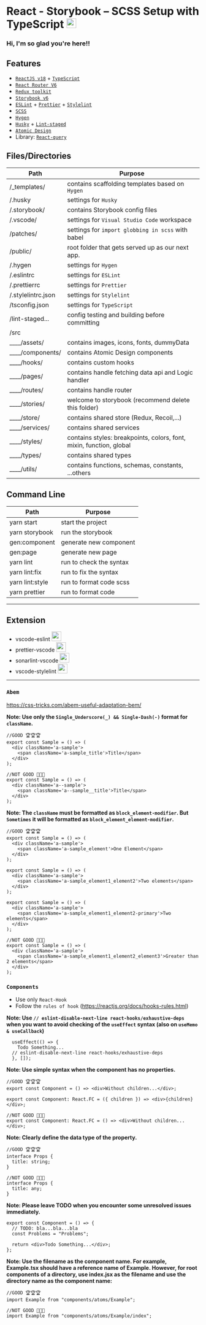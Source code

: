 # React - Storybook – SCSS Setup with TypeScript <img src="https://media.giphy.com/media/hvRJCLFzcasrR4ia7z/giphy.gif" width="25px" height="25px">

### Hi, I'm so glad you're here!!

## Features

- [`ReactJS v18`](https://reactjs.org/) + [`TypeScript`](https://www.typescriptlang.org/docs/handbook/intro.html)
- [`React Router V6`](https://reacttraining.com/blog/react-router-v6-pre/)
- [`Redux toolkit`](https://redux-toolkit.js.org/)
- [`Storybook v6`](https://storybook.js.org/)
- [`ESLint`](https://eslint.org/) + [`Prettier`](https://prettier.io/) + [`Stylelint`](https://stylelint.io/)
- [`SCSS`](https://sass-lang.com/documentation/)
- [`Hygen`](hygen.io)
- [`Husky`](https://github.com/typicode/husky) + [`Lint-staged`](https://github.com/okonet/lint-staged)
- [`Atomic Design`](https://atomicdesign.bradfrost.com/chapter-2/)
- Library: [`React-query`](https://tanstack.com/query/v4/docs/adapters/react-query)


## Files/Directories

| Path                 | Purpose                                                             |
| -------------------- | ------------------------------------------------------------------- |
| /\_templates/        | contains scaffolding templates based on `Hygen`                     |
| /.husky              | settings for `Husky`                                                |
| /.storybook/         | contains Storybook config files                                     |
| /.vscode/            | settings for `Visual Studio Code` workspace                         |
| /patches/            | settings for `import globbing in scss` with babel                   |
| /public/             | root folder that gets served up as our next app.                    |
| /.hygen              | settings for `Hygen`                                                |
| /.eslintrc           | settings for `ESLint`                                               |
| /.prettierrc         | settings for `Prettier`                                             |
| /.stylelintrc.json   | settings for `Stylelint`                                            |
| /tsconfig.json       | settings for `TypeScript`                                           |
| /lint-staged...      | config testing and building before committing                       |
| /src                 |                                                                     |
| \_\_\_\_/assets/     | contains images, icons, fonts, dummyData                            |
| \_\_\_\_/components/ | contains Atomic Design components                                   |                                       
| \_\_\_\_/hooks/      | contains custom hooks                                               |
| \_\_\_\_/pages/      | contains handle fetching data api and  Logic handler                |
| \_\_\_\_/routes/     | contains handle router                                              |
| \_\_\_\_/stories/    | welcome to storybook (recommend delete this folder)                 |
| \_\_\_\_/store/      | contains shared store (Redux, Recoil,...)                           |
| \_\_\_\_/services/   | contains shared services                                            |
| \_\_\_\_/styles/     | contains styles: breakpoints, colors, font, mixin, function, global |
| \_\_\_\_/types/      | contains shared types                                               |
| \_\_\_\_/utils/      | contains functions, schemas, constants, ...others                   |

## Command Line

| Path            | Purpose                 |
| --------------- | ----------------------- |
| yarn start      | start the project       |
| yarn storybook  | run the storybook       |
| gen:component   | generate new component  |
| gen:page        | generate new page       |
| yarn lint       | run to check the syntax |
| yarn lint:fix   | run to fix the syntax   |
| yarn lint:style | run to format code scss |
| yarn prettier   | run to format code      |

---

## Extension

- vscode-eslint <img src="https://images.credly.com/images/e6eebd0c-6a17-4c06-b172-02ca9f6beb06/eslint.png" width="25px" height="25px">
- prettier-vscode <img src="https://seeklogo.com/images/P/prettier-logo-D5C5197E37-seeklogo.com.png" width="25px" height="25px">
- sonarlint-vscode <img src="https://www.sonarlint.org/sonarlint-og-image.png" width="25px" height="25px">
- vscode-stylelint <img src="https://pic.vsixhub.com/3c/a8/ec35b5a3-9802-4c68-b5ff-e85f19ec0977-logo.png" width="25px" height="25px">

---

### `Abem`

<https://css-tricks.com/abem-useful-adaptation-bem/>

**Note: Use only the `Single_Underscore(_) && Single-Dash(-)` format for `className`.**

```tsx
//GOOD 🏆🏆🏆
export const Sample = () => (
  <div className='a-sample'>
    <span className='a-sample_title'>Title</span>
  </div>
);

//NOT GOOD 💩💩💩
export const Sample = () => (
  <div className='a--sample'>
    <span className='a--sample__title'>Title</span>
  </div>
);
```

**Note: The `className` must be formatted as `block_element-modifier`. But `Sometimes` it will be formatted as `block_element_element-modifier`.**

```tsx
//GOOD 🏆🏆🏆
export const Sample = () => (
  <div className='a-sample'>
    <span className='a-sample_element'>One Element</span>
  </div>
);

export const Sample = () => (
  <div className='a-sample'>
    <span className='a-sample_element1_element2'>Two elements</span>
  </div>
);

export const Sample = () => (
  <div className='a-sample'>
    <span className='a-sample_element1_element2-primary'>Two elements</span>
  </div>
);

//NOT GOOD 💩💩💩
export const Sample = () => (
  <div className='a-sample'>
    <span className='a-sample_element1_element2_element3'>Greater than 2 elements</span>
  </div>
);
```

### `Components`

- Use only `React-Hook`
- Follow the `rules of hook` (<https://reactjs.org/docs/hooks-rules.html>)

**Note: Use `// eslint-disable-next-line react-hooks/exhaustive-deps` when you want to avoid checking of the `useEffect` syntax (also on `useMemo & useCallback`)**

```tsx
  useEffect(() => {
    Todo Something...
  // eslint-disable-next-line react-hooks/exhaustive-deps
  }, []);
```

**Note: Use simple syntax when the component has no properties.**

```tsx
//GOOD 🏆🏆🏆
export const Component = () => <div>Without children...</div>;

export const Component: React.FC = ({ children }) => <div>{children}</div>;

//NOT GOOD 💩💩💩
export const Component: React.FC = () => <div>Without children...</div>;
```

**Note: Clearly define the data type of the property.**

```tsx
//GOOD 🏆🏆🏆
interface Props {
  title: string;
}

//NOT GOOD 💩💩💩
interface Props {
  title: any;
}
```

**Note: Please leave TODO when you encounter some unresolved issues immediately.**

```tsx
export const Component = () => {
  // TODO: bla...bla...bla
  const Problems = "Problems";

  return <div>Todo Something...</div>;
};
```

**Note: Use the filename as the component name. For example, Example.tsx should have a reference name of Example. However, for root components of a directory, use index.jsx as the filename and use the directory name as the component name:**

```tsx
//GOOD 🏆🏆🏆
import Example from "components/atoms/Example";

//NOT GOOD 💩💩💩
import Example from "components/atoms/Example/index";
```
